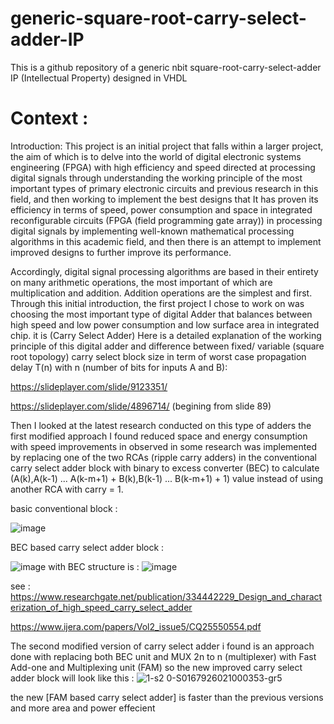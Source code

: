 # generic-square-root-carry-select-adder-IP
This is a github repository of a generic nbit square-root-carry-select-adder IP (Intellectual Property) designed in VHDL
# Context :
Introduction: This project is an initial project that falls within a larger project, the aim of which is to delve into the world of digital electronic systems engineering (FPGA) with high efficiency and speed directed at processing digital signals through understanding the working principle of the most important types of primary electronic circuits and previous research in this field, and then working to implement the best designs that It has proven its efficiency in terms of speed, power consumption and space in integrated reconfigurable circuits (FPGA (field programming gate array)) in processing digital signals by implementing well-known mathematical processing algorithms in this academic field, and then there is an attempt to implement improved designs to further improve its performance.

Accordingly, digital signal processing algorithms are based in their entirety on many arithmetic operations, the most important of which are multiplication and addition. Addition operations are the simplest and first. Through this initial introduction, the first project I chose to work on was choosing the most important type of digital Adder that balances between high speed and low power consumption and low surface area in integrated chip.
it is (Carry Select Adder)
Here is a detailed explanation of the working principle of this digital adder and difference between fixed/ variable (square root topology) carry select block size in term of worst case propagation delay T(n) with n (number of bits for inputs A and B):

https://slideplayer.com/slide/9123351/

https://slideplayer.com/slide/4896714/ (begining from slide 89)

Then I looked at the latest research conducted on this type of adders the first modified approach I found reduced space and energy consumption with speed improvements in observed in some research was implemented by replacing one of the two RCAs (ripple carry adders) in the conventional carry select adder block with binary to excess converter (BEC) to calculate 
(A(k),A(k-1) ... A(k-m+1) + B(k),B(k-1) ... B(k-m+1) + 1) value instead of using another RCA with carry = 1.

basic conventional block : 

![image](https://github.com/Fouad1999Elkhiati/generic-square-root-carry-select-adder-IP/assets/160315289/daba019c-01a6-43a3-8ca6-9f9d589a739c)

BEC based carry select adder block : 

![image](https://github.com/Fouad1999Elkhiati/generic-square-root-carry-select-adder-IP/assets/160315289/63d93f0c-b96f-40dc-ae10-f6ac8389055f)
with BEC structure is : 
![image](https://github.com/Fouad1999Elkhiati/generic-square-root-carry-select-adder-IP/assets/160315289/1f1ce7dc-ce13-4efe-8e8b-ecbb614ccb29)



see : https://www.researchgate.net/publication/334442229_Design_and_characterization_of_high_speed_carry_select_adder

https://www.ijera.com/papers/Vol2_issue5/CQ25550554.pdf

The second modified version of carry select adder i found is an approach done with replacing both BEC unit and MUX 2n to n (multiplexer) with Fast Add-one and Multiplexing unit (FAM)
so the new improved carry select adder block will look like this : 
![1-s2 0-S0167926021000353-gr5](https://github.com/Fouad1999Elkhiati/generic-square-root-carry-select-adder-IP/assets/160315289/fba82273-adb7-4503-b54a-170099fdb18e)

the new [FAM based carry select adder] is faster than the previous versions and more area and power effecient
